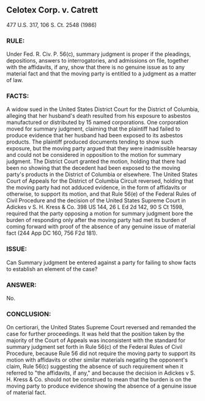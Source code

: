 ## Celotex Corp. v. Catrett
477 U.S. 317, 106 S. Ct. 2548 (1986)
 

### RULE:
Under Fed. R. Civ. P. 56(c), summary judgment is proper if the pleadings, depositions, answers to interrogatories, and admissions on file, together with the affidavits, if any, show that there is no genuine issue as to any material fact and that the moving party is entitled to a judgment as a matter of law.

### FACTS:
A widow sued in the United States District Court for the District of Columbia, alleging that her husband's death resulted from his exposure to asbestos manufactured or distributed by 15 named corporations. One corporation moved for summary judgment, claiming that the plaintiff had failed to produce evidence that her husband had been exposed to its asbestos products. The plaintiff produced documents tending to show such exposure, but the moving party argued that they were inadmissible hearsay and could not be considered in opposition to the motion for summary judgment. The District Court granted the motion, holding that there had been no showing that the decedent had been exposed to the moving party's products in the District of Columbia or elsewhere. The United States Court of Appeals for the District of Columbia Circuit reversed, holding that the moving party had not adduced evidence, in the form of affidavits or otherwise, to support its motion, and that Rule 56(e) of the Federal Rules of Civil Procedure and the decision of the United States Supreme Court in Adickes v S. H. Kress & Co. 398 US 144, 26 L Ed 2d 142, 90 S Ct 1598, required that the party opposing a motion for summary judgment bore the burden of responding only after the moving party had met its burden of coming forward with proof of the absence of any genuine issue of material fact (244 App DC 160, 756 F2d 181).

### ISSUE:
Can Summary judgment be entered against a party for failing to show facts to establish an element of the case?

### ANSWER:
No.

### CONCLUSION:
On certiorari, the United States Supreme Court reversed and remanded the case for further proceedings. It was held that the position taken by the majority of the Court of Appeals was inconsistent with the standard for summary judgment set forth in Rule 56(c) of the Federal Rules of Civil Procedure, because Rule 56 did not require the moving party to support its motion with affidavits or other similar materials negating the opponent's claim, Rule 56(c) suggesting the absence of such requirement when it referred to "the affidavits, if any," and because the decision in Adickes v S. H. Kress & Co. should not be construed to mean that the burden is on the moving party to produce evidence showing the absence of a genuine issue of material fact.
